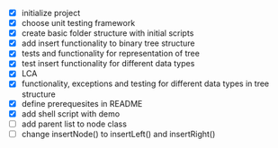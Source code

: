 - [x] initialize project
- [x] choose unit testing framework
- [x] create basic folder structure with initial scripts
- [x] add insert functionality to binary tree structure
- [x] tests and functionality for representation of tree
- [x] test insert functionality for different data types
- [x] LCA
- [x] functionality, exceptions and testing for different data types in tree structure
- [x] define prerequesites in README
- [x] add shell script with demo 
- [ ] add parent list to node class
- [ ] change insertNode() to insertLeft() and insertRight()

